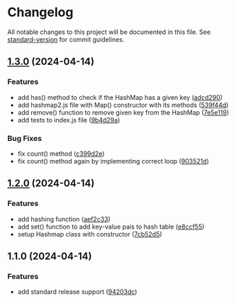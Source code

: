 # Changelog

All notable changes to this project will be documented in this file. See [standard-version](https://github.com/conventional-changelog/standard-version) for commit guidelines.

## [1.3.0](https://github.com/adammmusial/hashmap/compare/v1.2.0...v1.3.0) (2024-04-14)


### Features

* add has() method to check if the HashMap has a given key ([adcd290](https://github.com/adammmusial/hashmap/commit/adcd2905feac9ed1c97e4a694762019bcde52405))
* add hashmap2.js file with Map() constructor with its  methods ([539f44d](https://github.com/adammmusial/hashmap/commit/539f44d5b3bdd2ebc17b1c24f45e0f83f8c7939a))
* add remove() function to remove given key from the HashMap ([7e5e119](https://github.com/adammmusial/hashmap/commit/7e5e1191d4af0e75aa066386328b3a08b17e810a))
* add tests to index.js file ([9b4d29a](https://github.com/adammmusial/hashmap/commit/9b4d29a4889a1926552f6afdb53043dd4e36b565))


### Bug Fixes

* fix count() method ([c399d2e](https://github.com/adammmusial/hashmap/commit/c399d2ec008a9bc653ff0d001d3a7d1e410e8f36))
* fix count() method again by implementing correct loop ([903521d](https://github.com/adammmusial/hashmap/commit/903521d9594e0a5c6448e5bf256437b4e3589910))

## [1.2.0](https://github.com/adammmusial/hashmap/compare/v1.1.0...v1.2.0) (2024-04-14)


### Features

* add hashing function ([aef2c33](https://github.com/adammmusial/hashmap/commit/aef2c334b0630f9e77ec8ca18f82e18c893408b8))
* add set() function to add key-value pais to hash table ([e8ccf55](https://github.com/adammmusial/hashmap/commit/e8ccf558285cd7b80fcc46801aba83b898a08c57))
* setup Hashmap class with constructor ([7cb52d5](https://github.com/adammmusial/hashmap/commit/7cb52d57cb52c3619cf1fca64d14e9dff0990c0c))

## 1.1.0 (2024-04-14)


### Features

* add standard release support ([94203dc](https://github.com/adammmusial/hashmap/commit/94203dce29da6910ae28e8a9e532aedba3ac8d0b))
